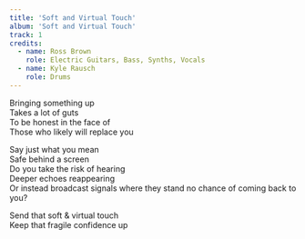 ```yaml
---
title: 'Soft and Virtual Touch'
album: 'Soft and Virtual Touch'
track: 1
credits:
  - name: Ross Brown
    role: Electric Guitars, Bass, Synths, Vocals
  - name: Kyle Rausch
    role: Drums
---
```


Bringing something up  
Takes a lot of guts  
To be honest in the face of  
Those who likely will replace you

Say just what you mean  
Safe behind a screen  
Do you take the risk of hearing  
Deeper echoes reappearing  
Or instead broadcast signals where they stand no chance of coming back to you?

Send that soft & virtual touch  
Keep that fragile confidence up
